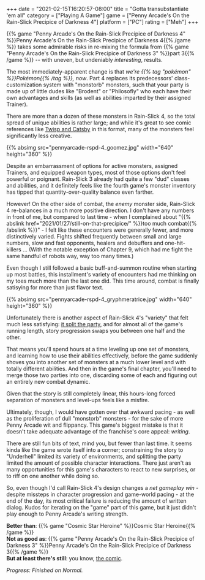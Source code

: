 +++
date = "2021-02-15T16:20:57-08:00"
title = "Gotta transubstantiate 'em all"
category = ["Playing A Game"]
game = ["Penny Arcade's On the Rain-Slick Precipice of Darkness 4"]
platform = ["PC"]
rating = ["Meh"]
+++

{{% game "Penny Arcade's On the Rain-Slick Precipice of Darkness 4" %}}Penny Arcade's On the Rain-Slick Precipice of Darkness 4{{% /game %}} takes some admirable risks in re-mixing the formula from {{% game "Penny Arcade's On the Rain-Slick Precipice of Darkness 3" %}}part 3{{% /game %}} -- with uneven, but undeniably <i>interesting</i>, results.

The most immediately-apparent change is that <i>we're {{% tag "pokémon" %}}Pok&eacute;mon{{% /tag %}}, now</i>.  Part 4 replaces its predecessors' class-customization system with "monstorb" monsters, such that your party is made up of little dudes like "Brodent" or "Philosofly" who each have their own advantages and skills (as well as abilities imparted by their assigned Trainer).

There are more than a dozen of these monsters in Rain-Slick 4, so the total spread of unique abilities is rather large; and while it's great to see comic references like <a href="https://www.penny-arcade.com/comic/2004/03/24/the-adventures-of-twisp-and-catsby">Twisp and Catsby</a> in this format, many of the monsters feel significantly less creative.

{{% absimg src="pennyarcade-rspd-4_goomez.jpg" width="640" height="360" %}}

Despite an embarrassment of options for active monsters, assigned Trainers, and equipped weapon types, most of those options don't feel powerful or poignant.  Rain-Slick 3 already had quite a few "dud" classes and abilities, and it definitely feels like the fourth game's monster inventory has tipped that quantity-over-quality balance even farther.

However!  On the other side of combat, the <i>enemy</i> monster side, Rain-Slick 4 re-balances in a much more positive direction.  I don't have any numbers in front of me, but compared to last time - when I complained about "{{% abslink href="2021/01/27/still-on-that-precipice/" %}}too much combat{{% /abslink %}}" - I felt like these encounters were generally fewer, and more distinctively varied.  Fights shifted frequently between small and large numbers, slow and fast opponents, healers and debuffers and one-hit-killers ... (With the notable exception of Chapter 9, which had me fight the same handful of robots way, way too many times.)

Even though I still followed a basic buff-and-summon routine when starting up most battles, this installment's variety of encounters had me thinking on my toes much more than the last one did.  This time around, combat is finally satisying for more than just flavor text.

{{% absimg src="pennyarcade-rspd-4_gryphmeratrice.jpg" width="640" height="360" %}}

Unfortunately there is another aspect of Rain-Slick 4's "variety" that felt much less satisfying: <a href="https://tvtropes.org/pmwiki/pmwiki.php/Main/NeverSplitTheParty">it split the party</a>, and for almost all of the game's running length, story progression swaps you between one half and the other.

That means you'll spend hours at a time leveling up one set of monsters, and learning how to use their abilities effectively, before the game suddenly shoves you into another set of monsters at a much lower level and with totally different abilities.  And then in the game's final chapter, you'll need to merge those two parties into one, discarding some of each and figuring out an entirely new combat dynamic.

Given that the story is still completely linear, this hours-long forced separation of monsters and level-ups feels like a misfire.

Ultimately, though, I would have gotten over that awkward pacing - as well as the proliferation of dull "monstorb" monsters - for the sake of more Penny Arcade wit and flippancy.  This game's biggest mistake is that it doesn't take adequate advantage of the franchise's core appeal: <i>writing</i>.

There are still fun bits of text, mind you, but fewer than last time.  It seems kinda like the game wrote itself into a corner; constraining the story to "Underhell" limited its variety of environments, and splitting the party limited the amount of possible character interactions.  There just aren't as many opportunities for this game's characters to react to new surprises, or to riff on one another while doing so.

So, even though I'd call Rain-Slick 4's design changes a <i>net gameplay win</i> - despite missteps in character progression and game-world pacing - at the end of the day, its most critical failure is reducing the amount of written dialog.  Kudos for iterating on the "game" part of this game, but it just didn't play enough to Penny Arcade's writing strength.

<b>Better than</b>: {{% game "Cosmic Star Heroine" %}}Cosmic Star Heroine{{% /game %}}  
<b>Not as good as</b>: {{% game "Penny Arcade's On the Rain-Slick Precipice of Darkness 3" %}}Penny Arcade's On the Rain-Slick Precipice of Darkness 3{{% /game %}}  
<b>But at least there's still</b>: you know, <a href="https://penny-arcade.com">the comic</a>.

<i>Progress: Finished on Normal.</i>
